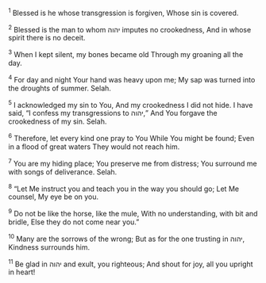 <sup>1</sup> Blessed is he whose transgression is forgiven, Whose sin is covered.

<sup>2</sup> Blessed is the man to whom יהוה imputes no crookedness, And in whose spirit there is no deceit.

<sup>3</sup> When I kept silent, my bones became old Through my groaning all the day.

<sup>4</sup> For day and night Your hand was heavy upon me; My sap was turned into the droughts of summer. Selah.

<sup>5</sup> I acknowledged my sin to You, And my crookedness I did not hide. I have said, “I confess my transgressions to יהוה,” And You forgave the crookedness of my sin. Selah.

<sup>6</sup> Therefore, let every kind one pray to You While You might be found; Even in a flood of great waters They would not reach him.

<sup>7</sup> You are my hiding place; You preserve me from distress; You surround me with songs of deliverance. Selah.

<sup>8</sup> “Let Me instruct you and teach you in the way you should go; Let Me counsel, My eye be on you.

<sup>9</sup> Do not be like the horse, like the mule, With no understanding, with bit and bridle, Else they do not come near you.”

<sup>10</sup> Many are the sorrows of the wrong; But as for the one trusting in יהוה, Kindness surrounds him.

<sup>11</sup> Be glad in יהוה and exult, you righteous; And shout for joy, all you upright in heart!

